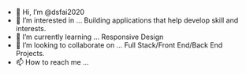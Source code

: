 - 👋 Hi, I’m @dsfai2020
- 👀 I’m interested in ... Building applications that help develop skill and interests.  
- 🌱 I’m currently learning ... Responsive Design
- 💞️ I’m looking to collaborate on ... Full Stack/Front End/Back End Projects.  
- 📫 How to reach me ... 

<!---
dsfai2020/dsfai2020 is a ✨ special ✨ repository because its `README.md` (this file) appears on your GitHub profile.
You can click the Preview link to take a look at your changes.
--->
